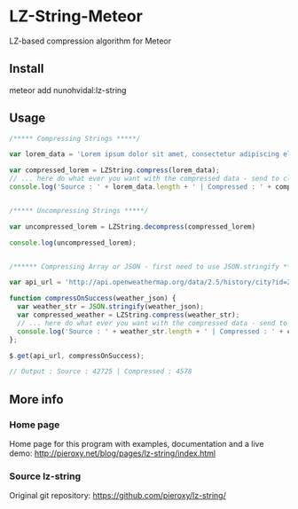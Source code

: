 LZ-String-Meteor
================

LZ-based compression algorithm for Meteor

## Install

  meteor add nunohvidal:lz-string

## Usage

```javascript
/***** Compressing Strings *****/

var lorem_data = 'Lorem ipsum dolor sit amet, consectetur adipiscing elit. Aenean varius est hendrerit nisl sollicitudin hendrerit. Nunc gravida lobortis mauris, ut dignissim tellus lacinia eu. Vivamus metus urna, fringilla blandit iaculis sit amet, hendrerit posuere magna. Duis ultricies ex nunc, in lobortis nibh convallis sed. Nam sed venenatis neque. Nullam id interdum urna, eu dapibus est. Sed et justo eget lectus sollicitudin vehicula. Nullam sed lorem eget dui vestibulum malesuada. Maecenas suscipit eget nulla ut pretium. Curabitur eu dictum elit. Nam rhoncus ac est et pulvinar. Maecenas ut ipsum vel felis hendrerit ultrices id a ipsum.';

var compressed_lorem = LZString.compress(lorem_data);
// ... here do what ever you want with the compressed data - send to client/server, etc...
console.log('Source : ' + lorem_data.length + ' | Compressed : ' + compressed_lorem.length);


/***** Uncompressing Strings *****/

var uncompressed_lorem = LZString.decompress(compressed_lorem)

console.log(uncompressed_lorem);


/****** Compressing Array or JSON - first need to use JSON.stringify *****/

var api_url = 'http://api.openweathermap.org/data/2.5/history/city?id=2885679&type=hour&start=1369000000&end=1370000000'

function compressOnSuccess(weather_json) { 
  var weather_str = JSON.stringify(weather_json);
  var compressed_weather = LZString.compress(weather_str);
  // ... here do what ever you want with the compressed data - send to client/server, etc...
  console.log('Source : ' + weather_str.length + ' | Compressed : ' + compressed_weather.length);
};

$.get(api_url, compressOnSuccess);

// Output : Source : 42725 | Compressed : 4578

```

## More info

### Home page
Home page for this program with examples, documentation and a live demo: http://pieroxy.net/blog/pages/lz-string/index.html

### Source lz-string 
Original git repository: https://github.com/pieroxy/lz-string/
